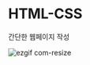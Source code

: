 # HTML-CSS

간단한 웹페이지 작성


![ezgif com-resize](https://user-images.githubusercontent.com/57186003/71765302-2b55bc80-2f36-11ea-9b1f-813daa0d8506.gif)

